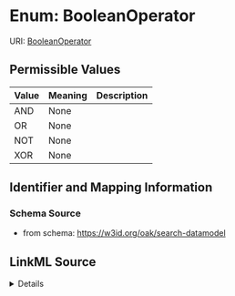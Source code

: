 # Enum: BooleanOperator



URI: [BooleanOperator](BooleanOperator.md)

## Permissible Values

| Value | Meaning | Description |
| --- | --- | --- |
| AND | None |  |
| OR | None |  |
| NOT | None |  |
| XOR | None |  |









## Identifier and Mapping Information







### Schema Source


* from schema: https://w3id.org/oak/search-datamodel






## LinkML Source

<details>
```yaml
name: BooleanOperator
from_schema: https://w3id.org/oak/search-datamodel
rank: 1000
permissible_values:
  AND:
    text: AND
  OR:
    text: OR
  NOT:
    text: NOT
  XOR:
    text: XOR

```
</details>
